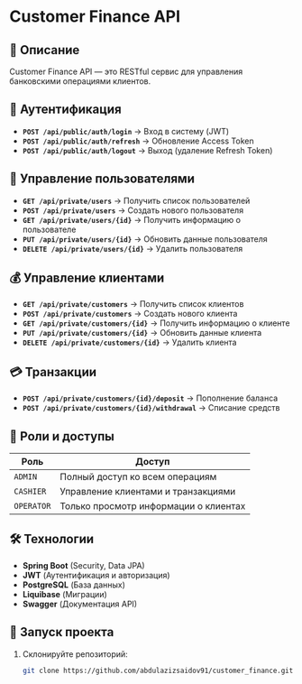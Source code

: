 # Customer Finance API

## 📌 Описание
Customer Finance API — это RESTful сервис для управления банковскими операциями клиентов.

## 🔑 Аутентификация

- **`POST /api/public/auth/login`** → Вход в систему (JWT)
- **`POST /api/public/auth/refresh`** → Обновление Access Token
- **`POST /api/public/auth/logout`** → Выход (удаление Refresh Token)

## 👤 Управление пользователями

- **`GET /api/private/users`** → Получить список пользователей
- **`POST /api/private/users`** → Создать нового пользователя
- **`GET /api/private/users/{id}`** → Получить информацию о пользователе
- **`PUT /api/private/users/{id}`** → Обновить данные пользователя
- **`DELETE /api/private/users/{id}`** → Удалить пользователя

## 💰 Управление клиентами

- **`GET /api/private/customers`** → Получить список клиентов
- **`POST /api/private/customers`** → Создать нового клиента
- **`GET /api/private/customers/{id}`** → Получить информацию о клиенте
- **`PUT /api/private/customers/{id}`** → Обновить данные клиента
- **`DELETE /api/private/customers/{id}`** → Удалить клиента

## 💳 Транзакции

- **`POST /api/private/customers/{id}/deposit`** → Пополнение баланса
- **`POST /api/private/customers/{id}/withdrawal`** → Списание средств

## 🔐 Роли и доступы

| Роль    | Доступ |
|---------|--------|
| `ADMIN` | Полный доступ ко всем операциям |
| `CASHIER` | Управление клиентами и транзакциями |
| `OPERATOR` | Только просмотр информации о клиентах |

## 🛠 Технологии

- **Spring Boot** (Security, Data JPA)
- **JWT** (Аутентификация и авторизация)
- **PostgreSQL** (База данных)
- **Liquibase** (Миграции)
- **Swagger** (Документация API)

## 🚀 Запуск проекта

1. Склонируйте репозиторий:
   ```bash
   git clone https://github.com/abdulazizsaidov91/customer_finance.git
